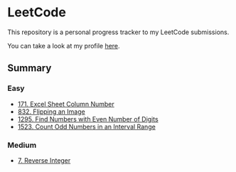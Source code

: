 # LeetCode

This repository is a personal progress tracker to my LeetCode submissions.

You can take a look at my profile [here](https://leetcode.com/pzzzl/).

## Summary

### Easy

- [171. Excel Sheet Column Number](submissions/easy/171.%20Excel%20Sheet%20Column%20Number)
- [832. Flipping an Image](submissions/easy/832.%20Flipping%20an%20Image)
- [1295. Find Numbers with Even Number of Digits](submissions/easy/1295.%20Find%20Numbers%20with%20Even%20Number%20of%20Digits)
- [1523. Count Odd Numbers in an Interval Range](submissions/easy/1523.%20Count%20Odd%20Numbers%20in%20an%20Interval%20Range)

### Medium

- [7. Reverse Integer](submissions/medium/7.%20Reverse%20Integer)